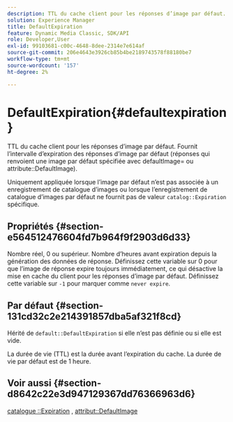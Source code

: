 ```yaml
---
description: TTL du cache client pour les réponses d’image par défaut. Fournit l’intervalle d’expiration des réponses d’image par défaut (réponses qui renvoient une image par défaut spécifiée avec defaultImage= ou attribute DefaultImage).
solution: Experience Manager
title: DefaultExpiration
feature: Dynamic Media Classic, SDK/API
role: Developer,User
exl-id: 99103681-c00c-4648-8dee-2314e7e614af
source-git-commit: 206e4643e3926cb85b4be2189743578f88180be7
workflow-type: tm+mt
source-wordcount: '157'
ht-degree: 2%

---
```


# DefaultExpiration{#defaultexpiration}

TTL du cache client pour les réponses d’image par défaut. Fournit l’intervalle d’expiration des réponses d’image par défaut (réponses qui renvoient une image par défaut spécifiée avec defaultImage= ou attribute::DefaultImage).

Uniquement appliquée lorsque l’image par défaut n’est pas associée à un enregistrement de catalogue d’images ou lorsque l’enregistrement de catalogue d’images par défaut ne fournit pas de valeur `catalog::Expiration` spécifique.

## Propriétés {#section-e564512476604fd7b964f9f2903d6d33}

Nombre réel, 0 ou supérieur. Nombre d’heures avant expiration depuis la génération des données de réponse. Définissez cette variable sur 0 pour que l’image de réponse expire toujours immédiatement, ce qui désactive la mise en cache du client pour les réponses d’image par défaut. Définissez cette variable sur `-1` pour marquer comme `never expire`.

## Par défaut {#section-131cd32c2e214391857dba5af321f8cd}

Hérité de `default::DefaultExpiration` si elle n’est pas définie ou si elle est vide.

La durée de vie (TTL) est la durée avant l’expiration du cache. La durée de vie par défaut est de 1 heure.

## Voir aussi {#section-d8642c22e3d947129367dd76366963d6}

[catalogue ::Expiration](../../../../../is-api/image-catalog/image-serving-api-ref/c-image-catalog-reference/c-image-svg-data-reference/c-svg-data-reference/r-expiration-svg.md#reference-a7afd668ecbb4d2da65d86259aa6a28a) ,  [attribut::DefaultImage](../../../../../is-api/image-catalog/image-serving-api-ref/c-image-catalog-reference/c-attributes-reference/r-is-cat-defaultimage.md#reference-8e9900e129f54ed68462a3c2fc3bc433)

